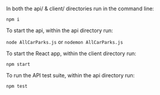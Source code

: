 In both the api/ & client/ directories run in the command line:

```npm i```

To start the api, within the api directory run:

```node AllCarParks.js```
or
```nodemon AllCarParks.js```

To start the React app, within the client directory run:

```npm start```

To run the API test suite, within the api directory run:

```npm test```